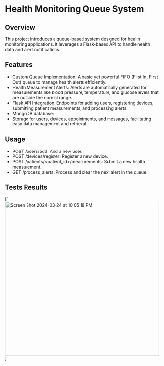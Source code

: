 # Health Monitoring Queue System

## Overview
  This project introduces a queue-based system designed for health monitoring applications. It leverages a Flask-based API to handle health data and alert notifications. 
  
## Features
- Custom Queue Implementation:
  A basic yet powerful FIFO (First In, First Out) queue to manage health alerts efficiently.
- Health Measurement Alerts:
  Alerts are automatically generated for measurements like blood pressure, temperature, and glucose levels that are outside the normal range.
- Flask API Integration:
  Endpoints for adding users, registering devices, submitting patient measurements, and processing alerts.
- MongoDB database:
- Storage for users, devices, appointments, and messages, facilitating easy data management and retrieval.

## Usage
- POST /users/add: Add a new user.
- POST /devices/register: Register a new device.
- POST /patients/<patient_id>/measurements: Submit a new health measurement.
- GET /process_alerts: Process and clear the next alert in the queue.

## Tests Results
![<img width="501" alt="Screen Shot 2024-03-24 at 10 05 18 PM" src="https://github.com/rwrw123/Queue_Implementation_New/assets/113308286/9e1fe380-fea1-4637-b576-d2f6f14b2427">]


